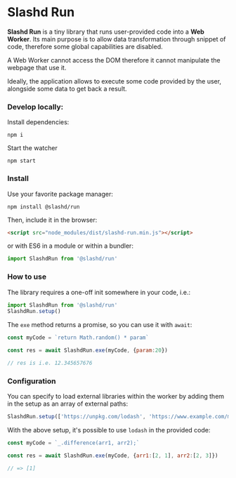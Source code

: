 # Slashd Run

**Slashd Run** is a tiny library that runs user-provided code into a **Web Worker**. 
Its main purpose is to allow data transformation through snippet of code, therefore some global capabilities are disabled.

A Web Worker cannot access the DOM therefore it cannot manipulate the webpage that use it.

Ideally, the application allows to execute some code provided by the user, alongside some data to get back a result.



### Develop locally:

Install dependencies:

```shell
npm i
```



Start the watcher

```shell
npm start 
```



### Install

Use your favorite package manager:

```shell
npm install @slashd/run
```

Then, include it in the browser:

```html
<script src="node_modules/dist/slashd-run.min.js"></script>
```

or with ES6 in a module or within a bundler:

```js
import SlashdRun from '@slashd/run'
```





### How to use

The library requires a one-off init somewhere in your code, i.e.:

```js
import SlashdRun from '@slashd/run'
SlashdRun.setup()
```



The `exe` method returns a promise, so you can use it with `await`:

```js
const myCode = `return Math.random() * param`

const res = await SlashdRun.exe(myCode, {param:20})

// res is i.e. 12.345657676
```



### Configuration

You can specify to load external libraries within the worker by adding them in the setup as an array of external paths:

```js
SlashdRun.setup(['https://unpkg.com/lodash', 'https://www.example.com/mylibrary.js'])
```

With the above setup, it's possible to use `lodash` in the provided code:

```js
const myCode = `_.difference(arr1, arr2);`

const res = await SlashdRun.exe(myCode, {arr1:[2, 1], arr2:[2, 3]})

// => [1]
```